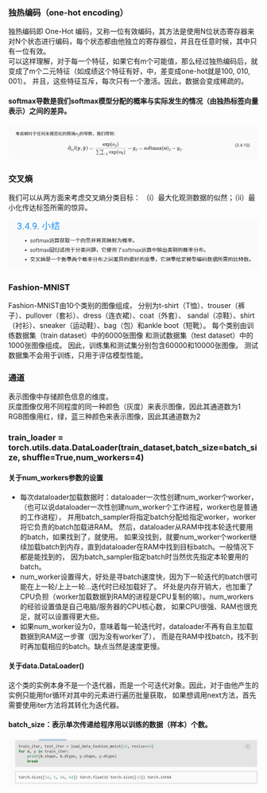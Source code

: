 ### 独热编码（one-hot encoding）
独热编码即 One-Hot 编码，又称一位有效编码，其方法是使用N位状态寄存器来对N个状态进行编码，每个状态都由他独立的寄存器位，并且在任意时候，其中只有一位有效。\
可以这样理解，对于每一个特征，如果它有m个可能值，那么经过独热编码后，就变成了m个二元特征（如成绩这个特征有好，中，差变成one-hot就是100, 010, 001）。
并且，这些特征互斥，每次只有一个激活。因此，数据会变成稀疏的。

#### softmax导数是我们softmax模型分配的概率与实际发生的情况（由独热标签向量表示）之间的差异。

![](Softmax_files/1.png)

### 交叉熵
我们可以从两方面来考虑交叉熵分类目标： （i）最大化观测数据的似然；（ii）最小化传达标签所需的惊异。

![](Softmax_files/2.png)

### Fashion-MNIST
Fashion-MNIST由10个类别的图像组成，
分别为t-shirt（T恤）、trouser（裤子）、pullover（套衫）、dress（连衣裙）、coat（外套）、
sandal（凉鞋）、shirt（衬衫）、sneaker（运动鞋）、bag（包）和ankle boot（短靴）。
 每个类别由训练数据集（train dataset）中的6000张图像 
和测试数据集（test dataset）中的1000张图像组成。 
因此，训练集和测试集分别包含60000和10000张图像。 测试数据集不会用于训练，只用于评估模型性能。

### 通道
表示图像中存储颜色信息的维度。\
灰度图像仅用不同程度的同一种颜色（灰度）来表示图像，因此其通道数为1\
RGB图像用红，绿，蓝三种颜色来表示图像，因此其通道数为2


###     train_loader = torch.utils.data.DataLoader(train_dataset,batch_size=batch_size, shuffle=True,num_workers=4)
####     关于num_workers参数的设置
* 每次dataloader加载数据时：dataloader一次性创建num_worker个worker，
（也可以说dataloader一次性创建num_worker个工作进程，worker也是普通的工作进程），
并用batch_sampler将指定batch分配给指定worker，worker将它负责的batch加载进RAM。
然后，dataloader从RAM中找本轮迭代要用的batch，如果找到了，就使用。
如果没找到，就要num_worker个worker继续加载batch到内存，直到dataloader在RAM中找到目标batch。一般情况下都是能找到的，
因为batch_sampler指定batch时当然优先指定本轮要用的batch。
* num_worker设置得大，好处是寻batch速度快，因为下一轮迭代的batch很可能在上一轮/上上一轮...迭代时已经加载好了。
坏处是内存开销大，也加重了CPU负担（worker加载数据到RAM的进程是CPU复制的嘛）。num_workers的经验设置值是自己电脑/服务器的CPU核心数，
如果CPU很强、RAM也很充足，就可以设置得更大些。
* 如果num_worker设为0，意味着每一轮迭代时，dataloader不再有自主加载数据到RAM这一步骤（因为没有worker了），
而是在RAM中找batch，找不到时再加载相应的batch。缺点当然是速度更慢。
#### 关于data.DataLoader()
这个类的实例本身不是一个迭代器，而是一个可迭代对象。因此，对于由他产生的实例只能用for循环对其中的元素进行遍历批量获取，
如果想调用next方法，首先需要使用iter方法将其转化为迭代器。


#### batch_size：表示单次传递给程序用以训练的数据（样本）个数。

![](Softmax_files/3.png)

